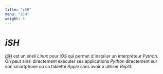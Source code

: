 ```yaml
---
title: "iSH"
menu: "iSH"
weight: 6
---
```


# *iSH*

[*iSH*](https://ish.app/) est un *shell* *Linux* pour *iOS* qui permet d'installer un interpréteur *Python*.  On peut ainsi directement exécuter ses applications *Python* directement sur son smartphone ou sa tablette *Apple* sans avoir à utiliser *Replit*.